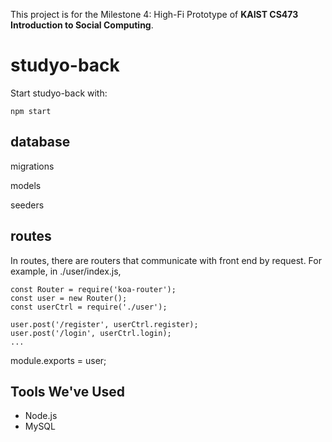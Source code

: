 This project is for the Milestone 4: High-Fi Prototype of **KAIST CS473 Introduction to Social Computing**.

# studyo-back
Start studyo-back with:
```
npm start
```

## database
migrations

models

seeders

## routes
In routes, there are routers that communicate with front end by request. For example, in ./user/index.js,   

    const Router = require('koa-router');
    const user = new Router();
    const userCtrl = require('./user');
    
    user.post('/register', userCtrl.register);
    user.post('/login', userCtrl.login);
    ...


module.exports = user;
  


## Tools We've Used
* Node.js
* MySQL
